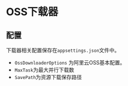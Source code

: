 # OSS下载器

## 配置
下载器相关配置保存在`appsettings.json`文件中。
* `OssDownloaderOptions` 为阿里云OSS基本配置。
* `MaxTask`为最大并行下载数
* `SavePath`为资源下载保存路径